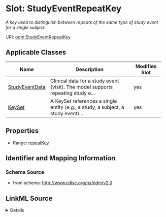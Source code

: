 # Slot: StudyEventRepeatKey


_A key used to distinguish between repeats of the same type of study event for a single subject._



URI: [odm:StudyEventRepeatKey](http://www.cdisc.org/ns/odm/v2.0/StudyEventRepeatKey)



<!-- no inheritance hierarchy -->




## Applicable Classes

| Name | Description | Modifies Slot |
| --- | --- | --- |
[StudyEventData](StudyEventData.md) | Clinical data for a study event (visit). The model supports repeating study e... |  yes  |
[KeySet](KeySet.md) | A KeySet references a single entity (e.g., a study, a subject, a study event)... |  yes  |







## Properties

* Range: [repeatKey](repeatKey.md)





## Identifier and Mapping Information







### Schema Source


* from schema: http://www.cdisc.org/ns/odm/v2.0




## LinkML Source

<details>
```yaml
name: StudyEventRepeatKey
description: A key used to distinguish between repeats of the same type of study event
  for a single subject.
from_schema: http://www.cdisc.org/ns/odm/v2.0
rank: 1000
alias: StudyEventRepeatKey
domain_of:
- StudyEventData
- KeySet
range: repeatKey

```
</details>